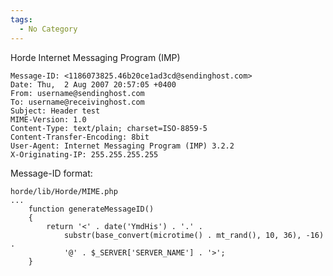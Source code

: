 ```yaml
---
tags:
  - No Category
---
```

Horde Internet Messaging Program (IMP)

    Message-ID: <1186073825.46b20ce1ad3cd@sendinghost.com>
    Date: Thu,  2 Aug 2007 20:57:05 +0400
    From: username@sendinghost.com
    To: username@receivinghost.com
    Subject: Header test
    MIME-Version: 1.0
    Content-Type: text/plain; charset=ISO-8859-5
    Content-Transfer-Encoding: 8bit
    User-Agent: Internet Messaging Program (IMP) 3.2.2
    X-Originating-IP: 255.255.255.255

Message-ID format:

    horde/lib/Horde/MIME.php
    ...
        function generateMessageID()
        {
            return '<' . date('YmdHis') . '.' .
                substr(base_convert(microtime() . mt_rand(), 10, 36), -16) .
                '@' . $_SERVER['SERVER_NAME'] . '>';
        }
